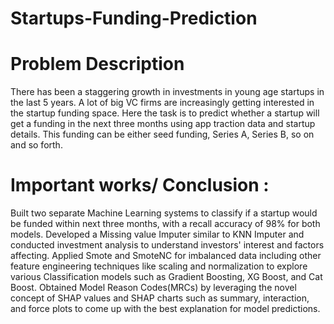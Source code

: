 # Startups-Funding-Prediction

# Problem Description
There has been a staggering growth in investments in young age startups in the last 5 years. A lot of big VC firms are increasingly getting interested in the startup funding space. Here the task is to predict whether a startup will get a funding in the next three months using app traction data and startup details. This funding can be either seed funding, Series A, Series B, so on and so forth.



# Important works/ Conclusion :
Built two separate Machine Learning systems to classify if a startup would be funded within next three months, with a recall accuracy of 98% for both models. Developed a Missing value Imputer similar to KNN Imputer and conducted investment analysis to understand investors' interest and factors affecting. Applied Smote and SmoteNC for imbalanced data including other feature engineering techniques like scaling and normalization to explore various Classification models such as Gradient Boosting, XG Boost, and Cat Boost. Obtained Model Reason Codes(MRCs) by leveraging the novel concept of SHAP values and SHAP charts such as summary, interaction, and force plots to come up with the best explanation for model predictions.
